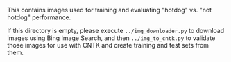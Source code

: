 This contains images used for training and evaluating "hotdog" vs. "not hotdog" performance.

If this directory is empty, please execute `../img_downloader.py` to download images using Bing Image Search, and then `../img_to_cntk.py` to validate those images for use with CNTK and create training and test sets from them.
